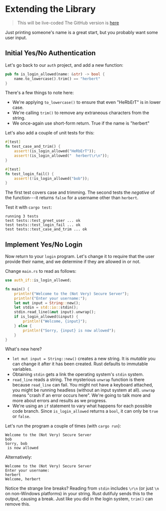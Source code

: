 # Extending the Library

> This will be live-coded
> The GitHub version is [here](/src/auth_if/)

Just printing someone's name is a great start, but you probably want
some user input.

## Initial Yes/No Authentication

Let's go back to our `auth` project, and add a new function:

```rust
pub fn is_login_allowed(name: &str) -> bool {
    name.to_lowercase().trim() == "herbert"
}
```

There's a few things to note here:
* We're applying `to_lowercase()` to ensure that even "HeRbErT" is in lower case.
* We're calling `trim()` to remove any extraneous characters from the string.
* We once-again use short-form return. True if the name is "herbert"

Let's also add a couple of unit tests for this:

```rust
#[test]
fn test_case_and_trim() {
    assert!(is_login_allowed("HeRbErT"));
    assert!(is_login_allowed("  herbert\r\n"));
}

#[test]
fn test_login_fail() {
    assert!(!is_login_allowed("bob"));
}
```

The first test covers case and trimming. The second tests the *negative* of
the function---it returns `false` for a username other than `herbert`.

Test it with `cargo test`:

```
running 3 tests
test tests::test_greet_user ... ok
test tests::test_login_fail ... ok
test tests::test_case_and_trim ... ok
```

## Implement Yes/No Login

Now return to your `login` program. Let's change it to require that the user provide their name,
and we determine if they are allowed in or not.

Change `main.rs` to read as follows:

```rust
use auth_if::is_login_allowed;

fn main() {
    println!("Welcome to the (Not Very) Secure Server");
    println!("Enter your username:");
    let mut input = String::new();
    let stdin = std::io::stdin();
    stdin.read_line(&mut input).unwrap();
    if is_login_allowed(&input) {
        println!("Welcome, {input}");
    } else {
        println!("Sorry, {input} is now allowed");
    }
}
```

What's new here?

* `let mut input = String::new()` creates a new string. It is *mutable* you can change it after it has been created. Rust defaults to immutable variables.
* Obtaining `stdin` gets a link the operating system's `stdin` system.
* `read_line` reads a string. The mysterious `unwrap` function is there because `read_line` can fail. You might not have a keyboard attached, you might be running headless (without an input system at all). `unwrap` means "crash if an error occurs here". We're going to talk more and more about errors and results as we progress.
* We're using an `if` statement to vary what happens for each possible code branch. Since `is_login_allowed` returns a `bool`, it can only be `true` or `false`.

Let's run the program a couple of times (with `cargo run`):

```
Welcome to the (Not Very) Secure Server
bob
Sorry, bob
 is now allowed
```

Alternatively:

```
Welcome to the (Not Very) Secure Server
Enter your username:
herbert
Welcome, herbert
```

Notice the strange line breaks? Reading from `stdin` includes `\r\n` (or just `\n` on non-Windows platforms) in your string. Rust dutifuly sends this to the output, causing a break. Just like you did in the login system, `trim()` can remove this.